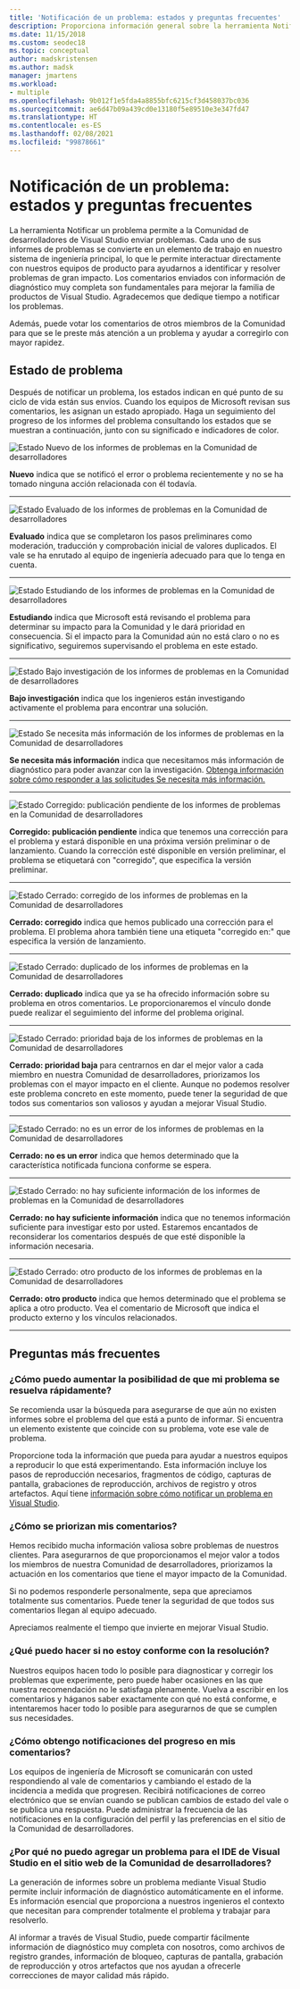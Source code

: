 ```yaml
---
title: 'Notificación de un problema: estados y preguntas frecuentes'
description: Proporciona información general sobre la herramienta Notificar un problema e incluye definiciones y estados de problemas
ms.date: 11/15/2018
ms.custom: seodec18
ms.topic: conceptual
author: madskristensen
ms.author: madsk
manager: jmartens
ms.workload:
- multiple
ms.openlocfilehash: 9b012f1e5fda4a8855bfc6215cf3d458037bc036
ms.sourcegitcommit: ae6d47b09a439cd0e13180f5e89510e3e347fd47
ms.translationtype: HT
ms.contentlocale: es-ES
ms.lasthandoff: 02/08/2021
ms.locfileid: "99878661"
---
```

# <a name="report-a-problem-states-and-faq"></a>Notificación de un problema: estados y preguntas frecuentes

La herramienta Notificar un problema permite a la Comunidad de desarrolladores de Visual Studio enviar problemas. Cada uno de sus informes de problemas se convierte en un elemento de trabajo en nuestro sistema de ingeniería principal, lo que le permite interactuar directamente con nuestros equipos de producto para ayudarnos a identificar y resolver problemas de gran impacto. Los comentarios enviados con información de diagnóstico muy completa son fundamentales para mejorar la familia de productos de Visual Studio. Agradecemos que dedique tiempo a notificar los problemas.

Además, puede votar los comentarios de otros miembros de la Comunidad para que se le preste más atención a un problema y ayudar a corregirlo con mayor rapidez.

## <a name="problem-status"></a>Estado de problema

Después de notificar un problema, los estados indican en qué punto de su ciclo de vida están sus envíos. Cuando los equipos de Microsoft revisan sus comentarios, les asignan un estado apropiado.  Haga un seguimiento del progreso de los informes del problema consultando los estados que se muestran a continuación, junto con su significado e indicadores de color.

![Estado Nuevo de los informes de problemas en la Comunidad de desarrolladores](../ide/media/ProblemStates/New.jpg)

**Nuevo** indica que se notificó el error o problema recientemente y no se ha tomado ninguna acción relacionada con él todavía.

- - -

![Estado Evaluado de los informes de problemas en la Comunidad de desarrolladores](../ide/media/ProblemStates/Triaged.jpg)

**Evaluado** indica que se completaron los pasos preliminares como moderación, traducción y comprobación inicial de valores duplicados. El vale se ha enrutado al equipo de ingeniería adecuado para que lo tenga en cuenta.

- - -

![Estado Estudiando de los informes de problemas en la Comunidad de desarrolladores](../ide/media/ProblemStates/UnderConsideration.jpg)

**Estudiando** indica que Microsoft está revisando el problema para determinar su impacto para la Comunidad y le dará prioridad en consecuencia. Si el impacto para la Comunidad aún no está claro o no es significativo, seguiremos supervisando el problema en este estado.

- - -

![Estado Bajo investigación de los informes de problemas en la Comunidad de desarrolladores](../ide/media/ProblemStates/UnderInvestigation.jpg)

**Bajo investigación** indica que los ingenieros están investigando activamente el problema para encontrar una solución.

- - -

![Estado Se necesita más información de los informes de problemas en la Comunidad de desarrolladores](../ide/media/ProblemStates/NeedMoreInfo.jpg)

**Se necesita más información** indica que necesitamos más información de diagnóstico para poder avanzar con la investigación.  [Obtenga información sobre cómo responder a las solicitudes Se necesita más información.](./how-to-report-a-problem-with-visual-studio.md#when-further-information-is-needed)

- - -

![Estado Corregido: publicación pendiente de los informes de problemas en la Comunidad de desarrolladores](../ide/media/ProblemStates/FixedPendingRelease.jpg)

**Corregido: publicación pendiente** indica que tenemos una corrección para el problema y estará disponible en una próxima versión preliminar o de lanzamiento.  Cuando la corrección esté disponible en versión preliminar, el problema se etiquetará con "corregido", que especifica la versión preliminar.

- - -

![Estado Cerrado: corregido de los informes de problemas en la Comunidad de desarrolladores](../ide/media/ProblemStates/ClosedFixed.jpg)

**Cerrado: corregido** indica que hemos publicado una corrección para el problema. El problema ahora también tiene una etiqueta "corregido en:" que especifica la versión de lanzamiento.

- - -

![Estado Cerrado: duplicado de los informes de problemas en la Comunidad de desarrolladores](../ide/media/ProblemStates/ClosedDuplicate.jpg)

**Cerrado: duplicado** indica que ya se ha ofrecido información sobre su problema en otros comentarios. Le proporcionaremos el vínculo donde puede realizar el seguimiento del informe del problema original.

- - -

![Estado Cerrado: prioridad baja de los informes de problemas en la Comunidad de desarrolladores](../ide/media/ProblemStates/ClosedLowerPriority.jpg)

**Cerrado: prioridad baja** para centrarnos en dar el mejor valor a cada miembro en nuestra Comunidad de desarrolladores, priorizamos los problemas con el mayor impacto en el cliente. Aunque no podemos resolver este problema concreto en este momento, puede tener la seguridad de que todos sus comentarios son valiosos y ayudan a mejorar Visual Studio.

- - -

![Estado Cerrado: no es un error de los informes de problemas en la Comunidad de desarrolladores](../ide/media/ProblemStates/ClosedNotABug.jpg)

**Cerrado: no es un error** indica que hemos determinado que la característica notificada funciona conforme se espera.

- - -

![Estado Cerrado: no hay suficiente información de los informes de problemas en la Comunidad de desarrolladores](../ide/media/ProblemStates/ClosedNotEnoughInfo.jpg)

**Cerrado: no hay suficiente información** indica que no tenemos información suficiente para investigar esto por usted. Estaremos encantados de reconsiderar los comentarios después de que esté disponible la información necesaria.

- - -

![Estado Cerrado: otro producto de los informes de problemas en la Comunidad de desarrolladores](../ide/media/ProblemStates/ClosedOtherProduct.jpg)

**Cerrado: otro producto** indica que hemos determinado que el problema se aplica a otro producto. Vea el comentario de Microsoft que indica el producto externo y los vínculos relacionados.

- - -

## <a name="faq"></a>Preguntas más frecuentes

### <a name="how-can-i-increase-the-chance-of-my-problem-getting-resolved-quickly"></a>¿Cómo puedo aumentar la posibilidad de que mi problema se resuelva rápidamente?

Se recomienda usar la búsqueda para asegurarse de que aún no existen informes sobre el problema del que está a punto de informar. Si encuentra un elemento existente que coincide con su problema, vote ese vale de problema.

Proporcione toda la información que pueda para ayudar a nuestros equipos a reproducir lo que está experimentando.  Esta información incluye los pasos de reproducción necesarios, fragmentos de código, capturas de pantalla, grabaciones de reproducción, archivos de registro y otros artefactos.  Aquí tiene [información sobre cómo notificar un problema en Visual Studio](./how-to-report-a-problem-with-visual-studio.md).

### <a name="how-is-my-feedback-prioritized"></a>¿Cómo se priorizan mis comentarios?

Hemos recibido mucha información valiosa sobre problemas de nuestros clientes. Para asegurarnos de que proporcionamos el mejor valor a todos los miembros de nuestra Comunidad de desarrolladores, priorizamos la actuación en los comentarios que tiene el mayor impacto de la Comunidad.

Si no podemos responderle personalmente, sepa que apreciamos totalmente sus comentarios. Puede tener la seguridad de que todos sus comentarios llegan al equipo adecuado.

Apreciamos realmente el tiempo que invierte en mejorar Visual Studio.

### <a name="what-actions-can-i-take-if-im-not-satisfied-with-the-resolution"></a>¿Qué puedo hacer si no estoy conforme con la resolución?

Nuestros equipos hacen todo lo posible para diagnosticar y corregir los problemas que experimente, pero puede haber ocasiones en las que nuestra recomendación no le satisfaga plenamente. Vuelva a escribir en los comentarios y háganos saber exactamente con qué no está conforme, e intentaremos hacer todo lo posible para asegurarnos de que se cumplen sus necesidades.

### <a name="how-will-i-get-notified-of-progress-on-my-feedback"></a>¿Cómo obtengo notificaciones del progreso en mis comentarios?

Los equipos de ingeniería de Microsoft se comunicarán con usted respondiendo al vale de comentarios y cambiando el estado de la incidencia a medida que progresen. Recibirá notificaciones de correo electrónico que se envían cuando se publican cambios de estado del vale o se publica una respuesta.  Puede administrar la frecuencia de las notificaciones en la configuración del perfil y las preferencias en el sitio de la Comunidad de desarrolladores.

### <a name="why-cant-i-add-a-problem-for-visual-studio-ide-on-the-developer-community-website"></a>¿Por qué no puedo agregar un problema para el IDE de Visual Studio en el sitio web de la Comunidad de desarrolladores?

La generación de informes sobre un problema mediante Visual Studio permite incluir información de diagnóstico automáticamente en el informe. Es información esencial que proporciona a nuestros ingenieros el contexto que necesitan para comprender totalmente el problema y trabajar para resolverlo.

Al informar a través de Visual Studio, puede compartir fácilmente información de diagnóstico muy completa con nosotros, como archivos de registro grandes, información de bloqueo, capturas de pantalla, grabación de reproducción y otros artefactos que nos ayudan a ofrecerle correcciones de mayor calidad más rápido.
